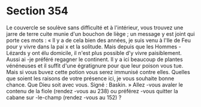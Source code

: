 # Section 354

Le couvercle se soulève sans difficulté et à l'intérieur, vous trouvez
une jarre de terre cuite munie d'un bouchon de liège ; un message y
est joint qui porte ces mots : « Il y a de cela bien des années, je suis
venu à l'Ile de Feu pour y vivre dans la pai x et la solitude. Mais
depuis que les Hommes -Lézards y ont élu domicile, il n'est plus
possible d'y vivre paisiblement. Aussi ai -je préféré regagner le
continent. Il y a ici beaucoup de plantes vénéneuses et il suffit
d'une égratignure pour que leur poison  vous tue. Mais si vous
buvez cette potion vous serez immunisé contre elles. Quelles que
soient les raisons de votre présence ici, je vous souhaite bonne
chance. Que Dieu soit avec vous. Signé : Baskin. » Allez -vous
avaler le contenu de la fiole (rendez -vous au  238) ou préférez -vous
quitter la cabane sur -le-champ (rendez -vous au  152) ?